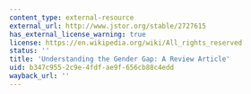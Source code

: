 ```yaml
---
content_type: external-resource
external_url: http://www.jstor.org/stable/2727615
has_external_license_warning: true
license: https://en.wikipedia.org/wiki/All_rights_reserved
status: ''
title: 'Understanding the Gender Gap: A Review Article'
uid: b347c955-2c9e-4fdf-ae9f-656cb88c4edd
wayback_url: ''
---
```

